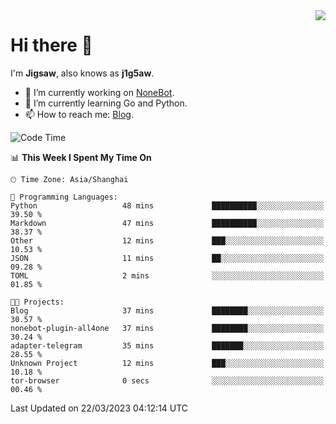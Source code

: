 <a href="#">
  <img align="right" src="https://github-readme-stats.vercel.app/api?username=j1g5awi&count_private=true&show_icons=true&title_color=80070B&text_color=B3B3B3&bg_color=212121&icon_color=80070B" />
</a>

# Hi there 👋

I'm **Jigsaw**, also knows as **j1g5aw**.

- 🔭 I’m currently working on [NoneBot](https://github.com/nonebot).
- 🌱 I’m currently learning Go and Python.
- 📫 How to reach me: [Blog](https://blog.maddestroyer.xyz/).

<!--START_SECTION:waka-->
![Code Time](http://img.shields.io/badge/Code%20Time-1%2C090%20hrs%2030%20mins-blue)

📊 **This Week I Spent My Time On** 

```text
🕑︎ Time Zone: Asia/Shanghai

💬 Programming Languages: 
Python                   48 mins             ██████████░░░░░░░░░░░░░░░   39.50 % 
Markdown                 47 mins             ██████████░░░░░░░░░░░░░░░   38.37 % 
Other                    12 mins             ███░░░░░░░░░░░░░░░░░░░░░░   10.53 % 
JSON                     11 mins             ██░░░░░░░░░░░░░░░░░░░░░░░   09.28 % 
TOML                     2 mins              ░░░░░░░░░░░░░░░░░░░░░░░░░   01.85 % 

🐱‍💻 Projects: 
Blog                     37 mins             ████████░░░░░░░░░░░░░░░░░   30.57 % 
nonebot-plugin-all4one   37 mins             ████████░░░░░░░░░░░░░░░░░   30.24 % 
adapter-telegram         35 mins             ███████░░░░░░░░░░░░░░░░░░   28.55 % 
Unknown Project          12 mins             ███░░░░░░░░░░░░░░░░░░░░░░   10.18 % 
tor-browser              0 secs              ░░░░░░░░░░░░░░░░░░░░░░░░░   00.46 % 
```


 Last Updated on 22/03/2023 04:12:14 UTC
<!--END_SECTION:waka-->
